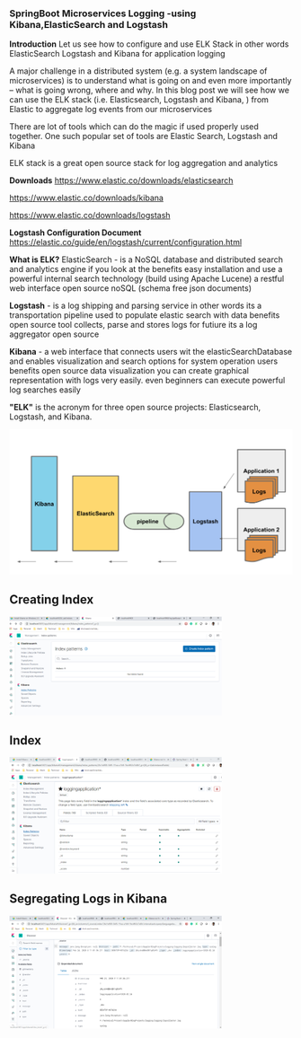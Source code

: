 <b><h3>SpringBoot Microservices Logging -using Kibana,ElasticSearch and Logstash</h3></b>

<b>Introduction</b>
Let us see how to configure and use ELK Stack in other words ElasticSearch Logstash and Kibana for application logging

A major challenge in a distributed system (e.g. a system landscape of microservices) is to understand what is going on and even more importantly – what is going wrong, where and why. In this blog post we will see how we can use the ELK stack (i.e. Elasticsearch, Logstash and Kibana, ) from Elastic to aggregate log events from our microservices

There are lot of tools which can do the magic if used properly used together. One such popular set of tools are Elastic Search, Logstash and Kibana

ELK stack is a great open source stack for log aggregation and analytics

<b>Downloads</b>
https://www.elastic.co/downloads/elasticsearch

https://www.elastic.co/downloads/kibana

https://www.elastic.co/downloads/logstash

<b>Logstash Configuration Document</b>
https://elastic.co/guide/en/logstash/current/configuration.html

<b>What is ELK?</b>
ElasticSearch - is a NoSQL database and distributed search and analytics engine if you look at the benefits easy installation and use a powerful internal search technology (build using Apache Lucene) a restful web interface open source noSQL (schema free json documents)

<b>Logstash</b> - is a log shipping and parsing service in other words its a transportation pipeline used to populate elastic search with data benefits open source tool collects, parse and stores logs for futiure its a log aggregator open source

<b>Kibana</b> - a web interface that connects users wit the elasticSearchDatabase and enables visualization and search options for system operation users benefits open source data visualization you can create graphical representation with logs very easily. even beginners can execute powerful log searches easily

<b>"ELK"</b> is the acronym for three open source projects: Elasticsearch, Logstash, and Kibana.

<p><a target="_blank" rel="noopener noreferrer" href="https://github.com/SujitAnandSharma/springboot-logging/blob/master/LoggingWorkFlow.png"><img src="https://github.com/SujitAnandSharma/springboot-logging/blob/master/LoggingWorkFlow.png" alt="title" style="max-width:100%;"></a></p>

<b><h2>Creating Index</h2></b>
<p><a target="_blank" rel="noopener noreferrer" href="https://github.com/SujitAnandSharma/springboot-logging/blob/master/creatingIndex.PNG"><img src="https://github.com/SujitAnandSharma/springboot-logging/blob/master/creatingIndex.PNG" alt="title" style="max-width:75%;"></a></p>

<b><h2>Index</h2></b>
<p><a target="_blank" rel="noopener noreferrer" href="https://github.com/SujitAnandSharma/springboot-logging/blob/master/Index.PNG"><img src="https://github.com/SujitAnandSharma/springboot-logging/blob/master/Index.PNG" alt="title" style="max-width:75%;"></a></p>

<b><h2>Segregating Logs in Kibana</h2></b>
<p><a target="_blank" rel="noopener noreferrer" href="https://github.com/SujitAnandSharma/springboot-logging/blob/master/logs.PNG"><img src="https://github.com/SujitAnandSharma/springboot-logging/blob/master/logs.PNG" alt="title" style="max-width:75%;"></a></p>
